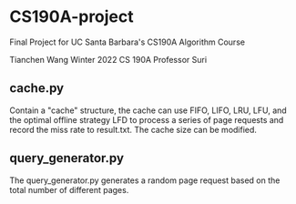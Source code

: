 # CS190A-project
Final Project for UC Santa Barbara's CS190A Algorithm Course

Tianchen Wang
Winter 2022 CS 190A
Professor Suri

## cache.py
Contain a "cache" structure, the cache can use FIFO, LIFO, LRU, LFU, and the optimal offline strategy LFD
to process a series of page requests and record the miss rate to result.txt.
The cache size can be modified.

## query_generator.py
The query_generator.py generates a random page request based on the total number of different pages.
